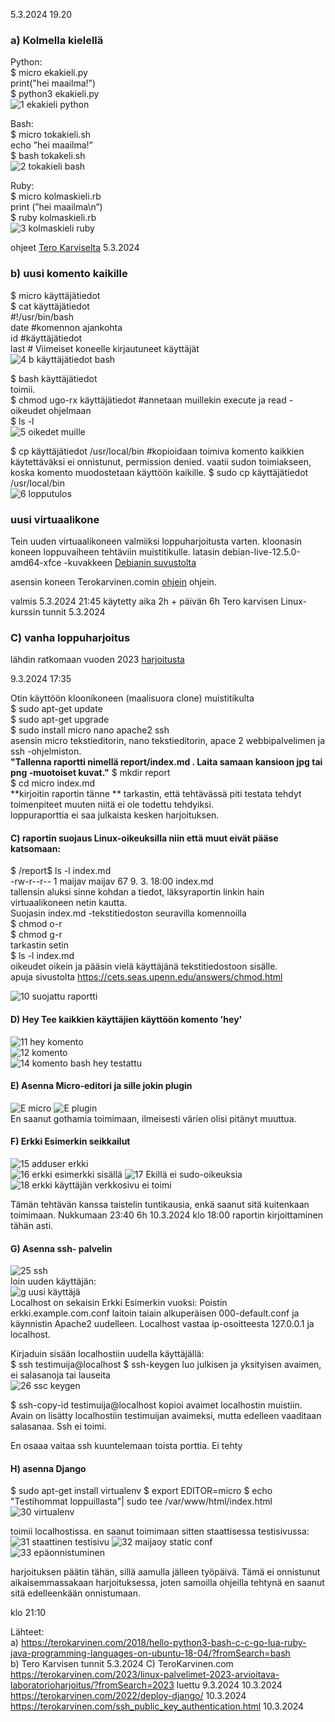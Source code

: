 5.3.2024 19.20

### a) Kolmella kielellä   
   Python:   
  $ micro ekakieli.py  
  print("hei maailma!")  
  $ python3 ekakieli.py  
![1 ekakieli python](https://github.com/VaMaija/Linux2024/assets/142913118/e0a7a4f2-f055-4204-b4e6-47cdbf866e3a)

  Bash:   
  $ micro tokakieli.sh  
  echo ”hei maailma!”  
  $ bash tokakeli.sh  
![2  tokakieli bash](https://github.com/VaMaija/Linux2024/assets/142913118/5f3d7c55-d04f-46a3-af69-d79b762e138b)

  Ruby:   
  $ micro kolmaskieli.rb  
  print (”hei maailma\n”)  
  $ ruby kolmaskieli.rb  
![3  kolmaskieli ruby](https://github.com/VaMaija/Linux2024/assets/142913118/c0806fe3-8f74-4c89-bd16-29b658763a86)

  ohjeet [Tero Karviselta](https://terokarvinen.com/2018/hello-python3-bash-c-c-go-lua-ruby-java-programming-languages-on-ubuntu-18-04/?fromSearch=bash) 5.3.2024  



  ### b)  uusi komento kaikille  
  $ micro käyttäjätiedot  
  $ cat käyttäjätiedot  
  #!/usr/bin/bash  
  date  #komennon ajankohta  
  id #käyttäjätiedot  
  last # Viimeiset koneelle kirjautuneet käyttäjät  
![4  b käyttäjätiedot bash](https://github.com/VaMaija/Linux2024/assets/142913118/2d98ba55-7204-40c1-940b-647d48d15b38)

  $ bash käyttäjätiedot  
  toimii.   
  $ chmod ugo-rx käyttäjätiedot  #annetaan muillekin execute ja read -oikeudet ohjelmaan  
  $ ls -l  
  ![5  oikedet muille](https://github.com/VaMaija/Linux2024/assets/142913118/6f1f8bc2-9f5c-4cbb-8f9d-7435077b4f57)

  $ cp käyttäjätiedot /usr/local/bin  #kopioidaan toimiva komento kaikkien käytettäväksi
  ei onnistunut, permission denied. vaatii sudon toimiakseen, koska komento muodostetaan käyttöön kaikille. 
  $ sudo cp käyttäjätiedot /usr/local/bin  
  ![6  lopputulos](https://github.com/VaMaija/Linux2024/assets/142913118/bc03dfb9-871f-41a9-b228-313664a26b47)


  ### uusi virtuaalikone

  Tein uuden virtuaalikoneen valmiiksi loppuharjoitusta varten. 
  kloonasin koneen loppuvaiheen tehtäviin muistitikulle. 
  latasin debian-live-12.5.0-amd64-xfce -kuvakkeen [Debianin suvustolta](https://cdimage.debian.org/cdimage/release/current-live/amd64/iso-hybrid/)

  asensin koneen Terokarvinen.comin [ohjein](https://terokarvinen.com/2021/install-debian-on-virtualbox/) ohjein. 
  
  
  valmis 5.3.2024 21:45  käytetty aika 2h + päivän 6h 
  Tero karvisen Linux-kurssin tunnit 5.3.2024  

  ### C) vanha loppuharjoitus 

   lähdin ratkomaan vuoden 2023 [harjoitusta](https://terokarvinen.com/2023/linux-palvelimet-2023-arvioitava-laboratorioharjoitus/)  
   
   9.3.2024 17:35

  Otin käyttöön kloonikoneen (maalisuora clone) muistitikulta  
  $ sudo apt-get update  
  $ sudo apt-get upgrade  
  $ sudo install micro nano apache2 ssh  
   asensin micro tekstieditorin, nano tekstieditorin, apace 2 webbipalvelimen ja ssh -ohjelmiston.   
   **"Tallenna raportti nimellä report/index.md . Laita samaan kansioon jpg tai png -muotoiset kuvat."**
  $ mkdir report  
  $ cd micro index.md  
  **kirjoitin raportin tänne  **
  tarkastin, että tehtävässä piti testata tehdyt toimenpiteet muuten niitä ei ole todettu tehdyiksi.   
  loppuraporttia ei saa julkaista kesken harjoituksen.   
  #### C) raportin suojaus Linux-oikeuksilla niin että muut eivät pääse katsomaan:  
  
  $ /report$ ls -l index.md   
  -rw-r--r-- 1 maijav maijav 67  9. 3. 18:00 index.md  
  tallensin aluksi sinne kohdan a tiedot, läksyraportin linkin hain virtuaalikoneen netin kautta.   
  Suojasin index.md -tekstitiedoston seuravilla komennoilla  
  $ chmod o-r  
  $ chmod g-r  
  tarkastin setin   
  $ ls -l index.md  
  oikeudet oikein ja pääsin vielä käyttäjänä tekstitiedostoon sisälle.  
  apuja sivustolta https://cets.seas.upenn.edu/answers/chmod.html   

  ![10  suojattu raportti](https://github.com/VaMaija/Linux2024/assets/142913118/2d966f63-7831-4231-a36c-7739d4b28a6f)  

  #### D) Hey Tee kaikkien käyttäjien käyttöön komento 'hey'

  ![11  hey komento](https://github.com/VaMaija/Linux2024/assets/142913118/560d6fa6-0c1c-48cf-aa6e-bbc33d4142d4)  
  ![12 komento](https://github.com/VaMaija/Linux2024/assets/142913118/ea35d35c-40f4-42c3-ac5b-6e62b1c6366f)  
  ![14  komento bash hey testattu](https://github.com/VaMaija/Linux2024/assets/142913118/d3f15618-f12f-478c-a15b-260bc0d438ff)

  #### E) Asenna Micro-editori ja sille jokin plugin
  ![E micro](https://github.com/VaMaija/Linux2024/assets/142913118/5cb53e53-09d3-4545-aea1-2c99807e974c)
  ![E plugin](https://github.com/VaMaija/Linux2024/assets/142913118/66a67ca8-98ca-4c43-964c-9e9dd9edebbb)  
  En saanut gothamia toimimaan, ilmeisesti värien olisi pitänyt muuttua. 

  #### F) Erkki Esimerkin seikkailut

  ![15  adduser erkki](https://github.com/VaMaija/Linux2024/assets/142913118/2d66a600-7fcb-4048-84aa-606fd1172704)  
  ![16  erkki esimerkki sisällä](https://github.com/VaMaija/Linux2024/assets/142913118/e6847599-7549-4807-bcbd-4b9a52ca5659) 
  ![17  Ekillä ei sudo-oikeuksia](https://github.com/VaMaija/Linux2024/assets/142913118/2470df60-71bf-40f1-ac88-8c6e7fe8fec5)
  ![18 erkki käyttäjän verkkosivu ei toimi](https://github.com/VaMaija/Linux2024/assets/142913118/73272724-0ed6-427a-9727-1318a2b5c629)

  Tämän tehtävän kanssa taistelin tuntikausia, enkä saanut sitä kuitenkaan toimimaan.  Nukkumaan 23:40  6h 
  10.3.2024 klo 18:00 raportin kirjoittaminen tähän asti.   
  
  #### G) Asenna ssh- palvelin 
   ![25  ssh](https://github.com/VaMaija/Linux2024/assets/142913118/442aa6a3-04cc-405d-9b9a-5c7e81023185)  
   loin uuden käyttäjän:  
   ![g uusi käyttäjä](https://github.com/VaMaija/Linux2024/assets/142913118/0b81ea23-ef69-499e-afc4-d12267370d5e)  
   Localhost on sekaisin Erkki Esimerkin vuoksi: Poistin erkki.example.com.conf laitoin taiain alkuperäisen 000-default.conf ja käynnistin Apache2 uudelleen. Localhost vastaa ip-osoitteesta 127.0.0.1 ja localhost.

   Kirjaduin sisään localhostiin uudella käyttäjällä:  
   $ ssh testimuija@localhost
   $ ssh-keygen luo julkisen ja yksityisen avaimen, ei salasanoja tai lauseita     
   ![26  ssc keygen](https://github.com/VaMaija/Linux2024/assets/142913118/dc52ab90-ee7c-4987-a6e9-e8ee0a9a9d28)

   $ ssh-copy-id testimuija@localhost 
   kopioi avaimet localhostin muistiin. Avain on lisätty localhostiin testimuijan avaimeksi, mutta edelleen vaaditaan salasanaa. Ssh ei toimi. 

   En osaaa vaitaa ssh kuuntelemaan toista porttia. 
   Ei tehty  

   #### H) asenna Django

   $ sudo apt-get install virtualenv
   $ export EDITOR=micro
   $ echo "Testihommat loppuillasta"| sudo tee /var/www/html/index.html 
  ![30 virtualenv](https://github.com/VaMaija/Linux2024/assets/142913118/90cdcbaa-d193-466d-90d7-5c80eb1f0fe7)  

   toimii localhostissa. 
   en saanut toimimaan sitten staattisessa testisivussa:  
  ![31  staattinen testisivu](https://github.com/VaMaija/Linux2024/assets/142913118/0b3a5f77-8e40-4185-8c7d-924c818bd35d)
  ![32  maijaoy static conf](https://github.com/VaMaija/Linux2024/assets/142913118/94a21199-cff0-4874-a5da-5b1671e14f83)  
  ![33  epäonnistuminen](https://github.com/VaMaija/Linux2024/assets/142913118/d9fa51bd-e92c-4008-972f-d5ba2ad80ad9)

  harjoituksen päätin tähän, sillä aamulla jälleen työpäivä. Tämä ei onnistunut aikaisemmassakaan harjoituksessa, joten samoilla ohjeilla tehtynä en saanut sitä edelleenkään onnistumaan. 
  
  klo 21:10 

  

  
  

  Lähteet:  
  a) https://terokarvinen.com/2018/hello-python3-bash-c-c-go-lua-ruby-java-programming-languages-on-ubuntu-18-04/?fromSearch=bash  
  b) Tero Karvisen tunnit 5.3.2024 
  C) TeroKarvinen.com https://terokarvinen.com/2023/linux-palvelimet-2023-arvioitava-laboratorioharjoitus/?fromSearch=2023 luettu 9.3.2024 10.3.2024   
      https://terokarvinen.com/2022/deploy-django/  10.3.2024
      https://terokarvinen.com/ssh_public_key_authentication.html  10.3.2024
      
      
      
    
